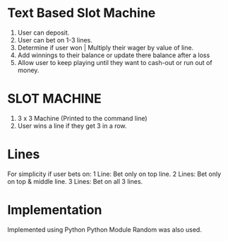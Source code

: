 # Text Based Slot Machine
1) User can deposit.
2) User can bet on 1-3 lines.
3) Determine if user won | Multiply their wager by value of line.
4) Add winnings to their balance or update there balance after a loss
5) Allow user to keep playing until they want to cash-out or run out of money.

# SLOT MACHINE
1) 3 x 3 Machine (Printed to the command line)
2) User wins a line if they get 3 in a row.

# Lines
For simplicity if user bets on:
1 Line: Bet only on top line.
2 Lines: Bet only on top & middle line.
3 Lines: Bet on all 3 lines.

# Implementation
Implemented using Python
Python Module Random was also used.